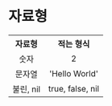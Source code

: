 # 자료형

<table>
<tr>
<th>
자료형
</th>
<th>
적는 형식
</th>
</tr>
<tr>
<td style="text-align: center; padding: auto">
숫자
</td >
<td style="text-align: center; padding: auto">
2
</td>
</tr>
<tr>
<td style="text-align: center; padding: auto">
문자열
</td>
<td style="text-align: center; padding: auto">
'Hello World'
</td>
</tr>
<tr>
<td>
불린, nil
</td>
<td>
true, false, nil
</td>
</tr>
</table>

